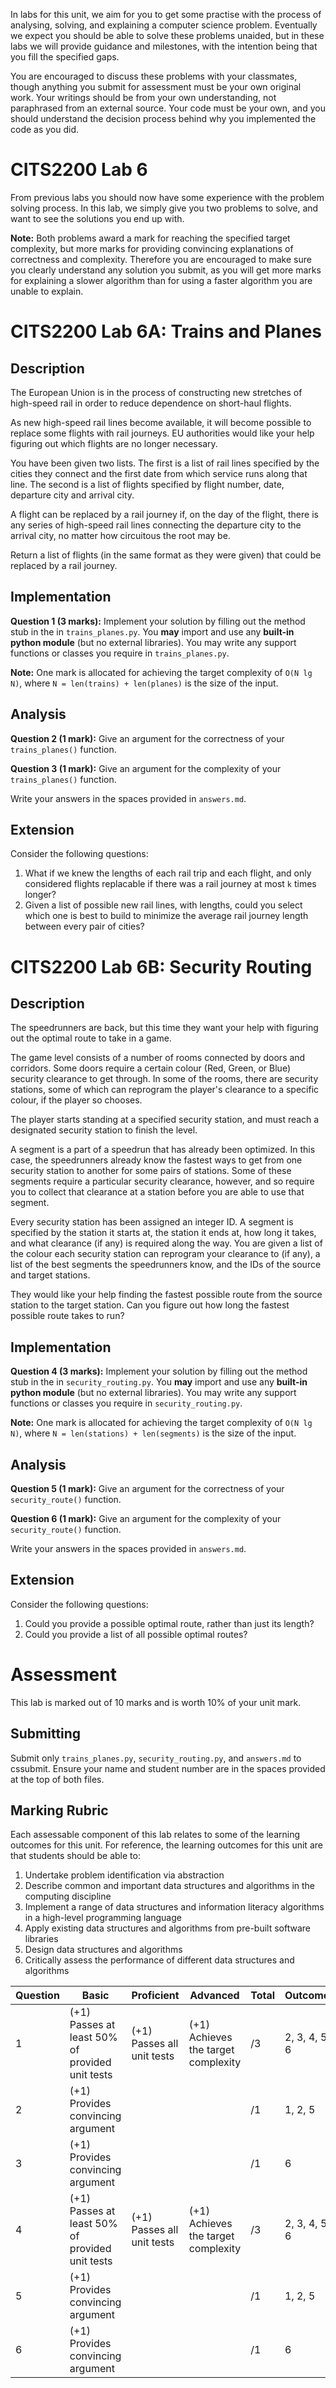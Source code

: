 In labs for this unit, we aim for you to get some practise with the process of analysing, solving, and explaining a computer science problem.
Eventually we expect you should be able to solve these problems unaided, but in these labs we will provide guidance and milestones, with the intention being that you fill the specified gaps.

You are encouraged to discuss these problems with your classmates, though anything you submit for assessment must be your own original work.
Your writings should be from your own understanding, not paraphrased from an external source.
Your code must be your own, and you should understand the decision process behind why you implemented the code as you did.



# CITS2200 Lab 6

From previous labs you should now have some experience with the problem solving process.
In this lab, we simply give you two problems to solve, and want to see the solutions you end up with.

**Note:**
Both problems award a mark for reaching the specified target complexity, but more marks for providing convincing explanations of correctness and complexity.
Therefore you are encouraged to make sure you clearly understand any solution you submit, as you will get more marks for explaining a slower algorithm than for using a faster algorithm you are unable to explain.



# CITS2200 Lab 6A: Trains and Planes

## Description

The European Union is in the process of constructing new stretches of high-speed rail in order to reduce dependence on short-haul flights.

As new high-speed rail lines become available, it will become possible to replace some flights with rail journeys.
EU authorities would like your help figuring out which flights are no longer necessary.

You have been given two lists.
The first is a list of rail lines specified by the cities they connect and the first date from which service runs along that line.
The second is a list of flights specified by flight number, date, departure city and arrival city.

A flight can be replaced by a rail journey if, on the day of the flight, there is any series of high-speed rail lines connecting the departure city to the arrival city, no matter how circuitous the root may be.

Return a list of flights (in the same format as they were given) that could be replaced by a rail journey.


## Implementation

**Question 1 (3 marks):**
Implement your solution by filling out the method stub in the in `trains_planes.py`.
You **may** import and use any **built-in python module** (but no external libraries).
You may write any support functions or classes you require in `trains_planes.py`.

**Note:**
One mark is allocated for achieving the target complexity of `O(N lg N)`, where `N = len(trains) + len(planes)` is the size of the input.


## Analysis

**Question 2 (1 mark):**
Give an argument for the correctness of your `trains_planes()` function.

**Question 3 (1 mark):**
Give an argument for the complexity of your `trains_planes()` function.

Write your answers in the spaces provided in `answers.md`.


## Extension

Consider the following questions:
1. What if we knew the lengths of each rail trip and each flight, and only considered flights replacable if there was a rail journey at most `k` times longer?
2. Given a list of possible new rail lines, with lengths, could you select which one is best to build to minimize the average rail journey length between every pair of cities?



# CITS2200 Lab 6B: Security Routing

## Description

The speedrunners are back, but this time they want your help with figuring out the optimal route to take in a game.

The game level consists of a number of rooms connected by doors and corridors.
Some doors require a certain colour (Red, Green, or Blue) security clearance to get through.
In some of the rooms, there are security stations, some of which can reprogram the player's clearance to a specific colour, if the player so chooses.

The player starts standing at a specified security station, and must reach a designated security station to finish the level.

A segment is a part of a speedrun that has already been optimized.
In this case, the speedrunners already know the fastest ways to get from one security station to another for some pairs of stations.
Some of these segments require a particular security clearance, however, and so require you to collect that clearance at a station before you are able to use that segment.

Every security station has been assigned an integer ID.
A segment is specified by the station it starts at, the station it ends at, how long it takes, and what clearance (if any) is required along the way.
You are given a list of the colour each security station can reprogram your clearance to (if any), a list of the best segments the speedrunners know, and the IDs of the source and target stations.

They would like your help finding the fastest possible route from the source station to the target station.
Can you figure out how long the fastest possible route takes to run?


## Implementation

**Question 4 (3 marks):**
Implement your solution by filling out the method stub in the in `security_routing.py`.
You **may** import and use any **built-in python module** (but no external libraries).
You may write any support functions or classes you require in `security_routing.py`.


**Note:**
One mark is allocated for achieving the target complexity of `O(N lg N)`, where `N = len(stations) + len(segments)` is the size of the input.


## Analysis

**Question 5 (1 mark):**
Give an argument for the correctness of your `security_route()` function.

**Question 6 (1 mark):**
Give an argument for the complexity of your `security_route()` function.

Write your answers in the spaces provided in `answers.md`.


## Extension

Consider the following questions:
1. Could you provide a possible optimal route, rather than just its length?
2. Could you provide a list of all possible optimal routes?



# Assessment

This lab is marked out of 10 marks and is worth 10% of your unit mark.

## Submitting

Submit only `trains_planes.py`, `security_routing.py`, and `answers.md` to cssubmit.
Ensure your name and student number are in the spaces provided at the top of both files.

## Marking Rubric

Each assessable component of this lab relates to some of the learning outcomes for this unit.
For reference, the learning outcomes for this unit are that students should be able to:
1. Undertake problem identification via abstraction
2. Describe common and important data structures and algorithms in the computing discipline
3. Implement a range of data structures and information literacy algorithms in a high-level programming language
4. Apply existing data structures and algorithms from pre-built software libraries
5. Design data structures and algorithms
6. Critically assess the performance of different data structures and algorithms

| Question | Basic                                              | Proficient                 | Advanced                            | Total | Outcomes      |
| -------- | -------------------------------------------------- | -------------------------- | ----------------------------------- | ----- | ------------- |
| 1        | (+1) Passes at least 50% of provided unit tests    | (+1) Passes all unit tests | (+1) Achieves the target complexity | /3    | 2, 3, 4, 5, 6 |
| 2        | (+1) Provides convincing argument                  |                            |                                     | /1    | 1, 2, 5       |
| 3        | (+1) Provides convincing argument                  |                            |                                     | /1    | 6             |
| 4        | (+1) Passes at least 50% of provided unit tests    | (+1) Passes all unit tests | (+1) Achieves the target complexity | /3    | 2, 3, 4, 5, 6 |
| 5        | (+1) Provides convincing argument                  |                            |                                     | /1    | 1, 2, 5       |
| 6        | (+1) Provides convincing argument                  |                            |                                     | /1    | 6             |
